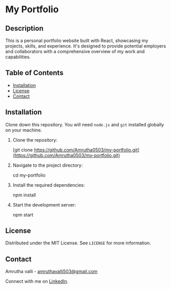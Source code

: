 # My Portfolio

## Description
This is a personal portfolio website built with React, showcasing my projects, skills, and experience. It's designed to provide potential employers and collaborators with a comprehensive overview of my work and capabilities.

## Table of Contents
- [Installation](#installation)
- [License](#license)
- [Contact](#contact)

##  Installation

Clone down this repository. You will need `node.js` and `git` installed globally on your machine.

1. Clone the repository:
   
    [git clone https://github.com/Amrutha0503/my-portfolio.git](https://github.com/Amrutha0503/my-portfolio.git)
    

3. Navigate to the project directory:
   
    cd my-portfolio
    

4. Install the required dependencies:
   
    npm install
    

5. Start the development server:
   
    npm start


## License
Distributed under the MIT License. See `LICENSE` for more information.

## Contact
Amrutha valli - [amruthavalli503@gmail.com](mailto:amruthavalli503@gmail.com)

Connect with me on [LinkedIn](https://www.linkedin.com/in/amrutha-valli-gaddalapati).

